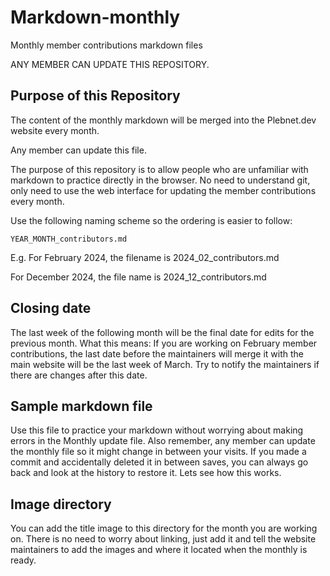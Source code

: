 # Markdown-monthly
Monthly member contributions markdown files

ANY MEMBER CAN UPDATE THIS REPOSITORY.

## Purpose of this Repository

The content of the monthly markdown will be merged into the Plebnet.dev website every month. 

Any member can update this file. 

The purpose of this repository is to allow people who are unfamiliar with markdown
to practice directly in the browser. No need to understand git, only need to use the 
web interface for updating the member contributions every month. 


Use the following naming scheme so the ordering is easier to follow: 

`YEAR_MONTH_contributors.md`

E.g. For February 2024, the filename is 2024_02_contributors.md

For December 2024, the file name is 2024_12_contributors.md


## Closing date
The last week of the following month will be the final date for edits for the previous month.
What this means: If you are working on February member contributions, the last date before the 
maintainers will merge it with the main website will be the last week of March. Try to notify 
the maintainers if there are changes after this date. 

## Sample markdown file
Use this file to practice your markdown without worrying about making errors in the Monthly update file. 
Also remember, any member can update the monthly file so it might change in between your visits. 
If you made a commit and accidentally deleted it in between saves, you can always go back and look at the
history to restore it. Lets see how this works. 

## Image directory
You can add the title image to this directory for the month you are working on. 
There is no need to worry about linking, just add it and tell the website maintainers
to add the images and where it located when the monthly is ready. 
